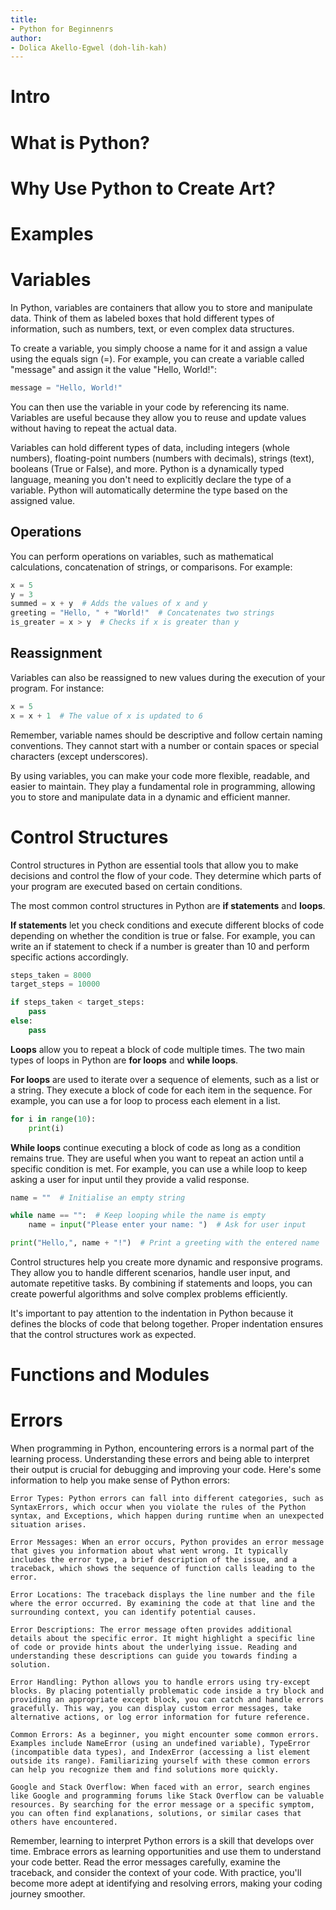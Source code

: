 ```yaml
---
title:
- Python for Beginnenrs
author:
- Dolica Akello-Egwel (doh-lih-kah)
---
```


# Intro

# What is Python?

# Why Use Python to Create Art?

# Examples

# Variables

In Python, variables are containers that allow you to store and manipulate data. Think of them as labeled boxes that hold different types of information, such as numbers, text, or even complex data structures.

To create a variable, you simply choose a name for it and assign a value using the equals sign (=). For example, you can create a variable called "message" and assign it the value "Hello, World!":

```python
message = "Hello, World!"
```

You can then use the variable in your code by referencing its name. Variables are useful because they allow you to reuse and update values without having to repeat the actual data.

Variables can hold different types of data, including integers (whole numbers), floating-point numbers (numbers with decimals), strings (text), booleans (True or False), and more. Python is a dynamically typed language, meaning you don't need to explicitly declare the type of a variable. Python will automatically determine the type based on the assigned value.

## Operations

You can perform operations on variables, such as mathematical calculations, concatenation of strings, or comparisons. For example:

```python
x = 5
y = 3
summed = x + y  # Adds the values of x and y
greeting = "Hello, " + "World!"  # Concatenates two strings
is_greater = x > y  # Checks if x is greater than y
```

## Reassignment

Variables can also be reassigned to new values during the execution of your program. For instance:

```python
x = 5
x = x + 1  # The value of x is updated to 6
```

Remember, variable names should be descriptive and follow certain naming conventions. They cannot start with a number or contain spaces or special characters (except underscores).

By using variables, you can make your code more flexible, readable, and easier to maintain. They play a fundamental role in programming, allowing you to store and manipulate data in a dynamic and efficient manner.

# Control Structures

Control structures in Python are essential tools that allow you to make decisions and control the flow of your code. They determine which parts of your program are executed based on certain conditions.

The most common control structures in Python are **if statements** and **loops**. 

**If statements** let you check conditions and execute different blocks of code depending on whether the condition is true or false. For example, you can write an if statement to check if a number is greater than 10 and perform specific actions accordingly.

```python
steps_taken = 8000
target_steps = 10000

if steps_taken < target_steps:
	pass
else:
	pass
```

**Loops** allow you to repeat a block of code multiple times. The two main types of loops in Python are **for loops** and **while loops**. 

**For loops** are used to iterate over a sequence of elements, such as a list or a string. They execute a block of code for each item in the sequence. For example, you can use a for loop to process each element in a list.

```python
for i in range(10):
	print(i)
```

**While loops** continue executing a block of code as long as a condition remains true. They are useful when you want to repeat an action until a specific condition is met. For example, you can use a while loop to keep asking a user for input until they provide a valid response.

```python
name = ""  # Initialise an empty string

while name == "":  # Keep looping while the name is empty
    name = input("Please enter your name: ")  # Ask for user input

print("Hello,", name + "!")  # Print a greeting with the entered name
```

Control structures help you create more dynamic and responsive programs. They allow you to handle different scenarios, handle user input, and automate repetitive tasks. By combining if statements and loops, you can create powerful algorithms and solve complex problems efficiently.

It's important to pay attention to the indentation in Python because it defines the blocks of code that belong together. Proper indentation ensures that the control structures work as expected.

# Functions and Modules

# Errors

When programming in Python, encountering errors is a normal part of the learning process. Understanding these errors and being able to interpret their output is crucial for debugging and improving your code. Here's some information to help you make sense of Python errors:

    Error Types: Python errors can fall into different categories, such as SyntaxErrors, which occur when you violate the rules of the Python syntax, and Exceptions, which happen during runtime when an unexpected situation arises.

    Error Messages: When an error occurs, Python provides an error message that gives you information about what went wrong. It typically includes the error type, a brief description of the issue, and a traceback, which shows the sequence of function calls leading to the error.

    Error Locations: The traceback displays the line number and the file where the error occurred. By examining the code at that line and the surrounding context, you can identify potential causes.

    Error Descriptions: The error message often provides additional details about the specific error. It might highlight a specific line of code or provide hints about the underlying issue. Reading and understanding these descriptions can guide you towards finding a solution.

    Error Handling: Python allows you to handle errors using try-except blocks. By placing potentially problematic code inside a try block and providing an appropriate except block, you can catch and handle errors gracefully. This way, you can display custom error messages, take alternative actions, or log error information for future reference.

    Common Errors: As a beginner, you might encounter some common errors. Examples include NameError (using an undefined variable), TypeError (incompatible data types), and IndexError (accessing a list element outside its range). Familiarizing yourself with these common errors can help you recognize them and find solutions more quickly.

    Google and Stack Overflow: When faced with an error, search engines like Google and programming forums like Stack Overflow can be valuable resources. By searching for the error message or a specific symptom, you can often find explanations, solutions, or similar cases that others have encountered.

Remember, learning to interpret Python errors is a skill that develops over time. Embrace errors as learning opportunities and use them to understand your code better. Read the error messages carefully, examine the traceback, and consider the context of your code. With practice, you'll become more adept at identifying and resolving errors, making your coding journey smoother.